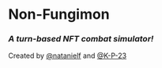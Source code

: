 # Non-Fungimon

### _A turn-based NFT combat simulator!_

Created by [@natanielf](https://github.com/natanielf) and [@K-P-23](https://github.com/K-P-23)

